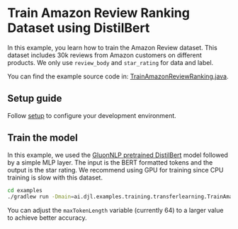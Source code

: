 # Train Amazon Review Ranking Dataset using DistilBert

In this example, you learn how to train the Amazon Review dataset.
This dataset includes 30k reviews from Amazon customers on different products.
We only use `review_body` and `star_rating` for data and label.

You can find the example source code in: [TrainAmazonReviewRanking.java](https://github.com/deepjavalibrary/djl/blob/master/examples/src/main/java/ai/djl/examples/training/transferlearning/TrainAmazonReviewRanking.java).

## Setup guide

Follow [setup](../../docs/development/setup.md) to configure your development environment.

## Train the model

In this example, we used the [GluonNLP pretrained DistilBert](https://nlp.gluon.ai/model_zoo/bert/index.html) model followed by a simple MLP layer.
The input is the BERT formatted tokens and the output is the star rating.
We recommend using GPU for training since CPU training is slow with this dataset.

```bash
cd examples
./gradlew run -Dmain=ai.djl.examples.training.transferlearning.TrainAmazonReviewRanking --args="-e 2 -b 8 -g 1"
```

You can adjust the `maxTokenLength` variable (currently 64) to a larger value to achieve better accuracy.
